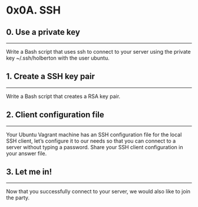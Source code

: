 # 0x0A. SSH
## 0. Use a private key
***
Write a Bash script that uses ssh to connect to your server using the private key ~/.ssh/holberton with the user ubuntu.

## 1. Create a SSH key pair
***
Write a Bash script that creates a RSA key pair.

## 2. Client configuration file
***
Your Ubuntu Vagrant machine has an SSH configuration file for the local SSH client, let’s configure it to our needs so that you can connect to a server without typing a password.
Share your SSH client configuration in your answer file.

## 3. Let me in!
***
Now that you successfully connect to your server, we would also like to join the party.

